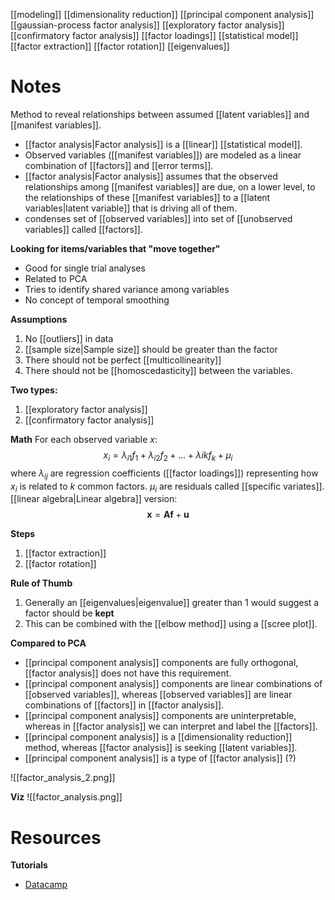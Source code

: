 [[modeling]]
[[dimensionality reduction]]
[[principal component analysis]]
[[gaussian-process factor analysis]]
[[exploratory factor analysis]]
[[confirmatory factor analysis]]
[[factor loadings]]
[[statistical model]]
[[factor extraction]]
[[factor rotation]]
[[eigenvalues]]

# Notes
Method to reveal relationships between assumed [[latent variables]] and [[manifest variables]].

- [[factor analysis|Factor analysis]] is a [[linear]] [[statistical model]].
- Observed variables ([[manifest variables]]) are modeled as a linear combination of [[factors]] and [[error terms]].
- [[factor analysis|Factor analysis]] assumes that the observed relationships among [[manifest variables]] are due, on a lower level,  to the relationships of these [[manifest variables]] to a [[latent variables|latent variable]] that is driving all of them.
- condenses set of [[observed variables]] into set of [[unobserved variables]] called [[factors]].

**Looking for items/variables that "move together"**
- Good for single trial analyses
- Related to PCA
- Tries to identify shared variance among variables
- No concept of temporal smoothing

**Assumptions**
1. No [[outliers]] in data
2. [[sample size|Sample size]] should be greater than the factor
3. There should not be perfect [[multicollinearity]]
4. There should not be [[homoscedasticity]] between the variables.

**Two types:**
1. [[exploratory factor analysis]]
2. [[confirmatory factor analysis]]

**Math**
For each observed variable $x$:
$$x_i = \lambda_{i1}f_1 + \lambda_{i2}f_2 + ...+\lambda{ik}f_k + \mu_i$$
where $\lambda_{ij}$ are regression coefficients ([[factor loadings]]) representing how $x_i$ is related to $k$ common factors. $\mu_i$ are residuals called [[specific variates]].
[[linear algebra|Linear algebra]] version:
$$\mathbf{x} = \mathbf{Af} + \mathbf{u}$$

**Steps**
1. [[factor extraction]]
2. [[factor rotation]]

**Rule of Thumb**
1. Generally an [[eigenvalues|eigenvalue]] greater than $1$ would suggest a factor should be **kept**
2. This can be combined with the [[elbow method]] using a [[scree plot]].

**Compared to PCA**
- [[principal component analysis]] components are fully orthogonal, [[factor analysis]] does not have this requirement.
- [[principal component analysis]] components are linear combinations of [[observed variables]], whereas [[observed variables]] are linear combinations of [[factors]] in [[factor analysis]].
- [[principal component analysis]] components are uninterpretable, whereas in [[factor analysis]] we can interpret and label the [[factors]].
- [[principal component analysis]] is a [[dimensionality reduction]] method, whereas [[factor analysis]] is seeking [[latent variables]].
- [[principal component analysis]] is a type of [[factor analysis]] (?)

![[factor_analysis_2.png]]

**Viz**
![[factor_analysis.png]]

# Resources
**Tutorials**
- [Datacamp](https://www.datacamp.com/community/tutorials/introduction-factor-analysis)